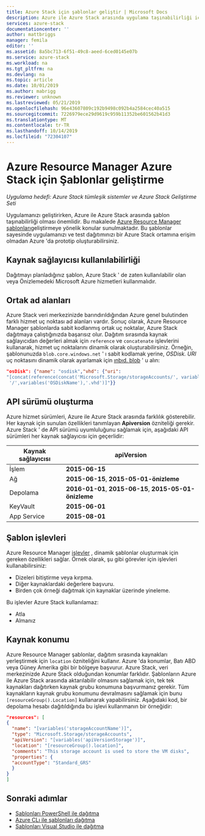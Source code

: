```yaml
---
title: Azure Stack için şablonlar geliştir | Microsoft Docs
description: Azure ile Azure Stack arasında uygulama taşınabilirliği için Azure Resource Manager şablonları geliştirmeyi öğrenin.
services: azure-stack
documentationcenter: ''
author: mattbriggs
manager: femila
editor: ''
ms.assetid: 8a5bc713-6f51-49c8-aeed-6ced0145e07b
ms.service: azure-stack
ms.workload: na
ms.tgt_pltfrm: na
ms.devlang: na
ms.topic: article
ms.date: 10/01/2019
ms.author: mabrigg
ms.reviewer: unknown
ms.lastreviewed: 05/21/2019
ms.openlocfilehash: 96e43607809c192b9498c092b4a2584cec40a515
ms.sourcegitcommit: 7226979ece29d9619c959b11352be601562b41d3
ms.translationtype: MT
ms.contentlocale: tr-TR
ms.lasthandoff: 10/14/2019
ms.locfileid: "72304107"
---
```

# <a name="develop-templates-for-azure-stack-with-azure-resource-manager"></a>Azure Resource Manager Azure Stack için Şablonlar geliştirme

*Uygulama hedefi: Azure Stack tümleşik sistemler ve Azure Stack Geliştirme Seti*

Uygulamanızı geliştirirken, Azure ile Azure Stack arasında şablon taşınabilirliği olması önemlidir. Bu makalede [Azure Resource Manager şablonları](https://download.microsoft.com/download/E/A/4/EA4017B5-F2ED-449A-897E-BD92E42479CE/Getting_Started_With_Azure_Resource_Manager_white_paper_EN_US.pdf)geliştirmeye yönelik konular sunulmaktadır. Bu şablonlar sayesinde uygulamanızı ve test dağıtımınızı bir Azure Stack ortamına erişim olmadan Azure 'da prototip oluşturabilirsiniz.

## <a name="resource-provider-availability"></a>Kaynak sağlayıcısı kullanılabilirliği

Dağıtmayı planladığınız şablon, Azure Stack ' de zaten kullanılabilir olan veya Önizlemedeki Microsoft Azure hizmetleri kullanmalıdır.

## <a name="public-namespaces"></a>Ortak ad alanları

Azure Stack veri merkezinizde barındırıldığından Azure genel bulutinden farklı hizmet uç noktası ad alanları vardır. Sonuç olarak, Azure Resource Manager şablonlarda sabit kodlanmış ortak uç noktalar, Azure Stack dağıtmaya çalıştığınızda başarısız olur. Dağıtım sırasında kaynak sağlayıcıdan değerleri almak için `reference` ve `concatenate` işlevlerini kullanarak, hizmet uç noktalarını dinamik olarak oluşturabilirsiniz. Örneğin, şablonunuzda `blob.core.windows.net` ' ı sabit kodlamak yerine, *OSDisk. URI* uç noktasını dinamik olarak ayarlamak için [ınbıd. blob](https://github.com/Azure/AzureStack-QuickStart-Templates/blob/master/101-vm-windows-create/azuredeploy.json#L175) ' u alın:

```json
"osDisk": {"name": "osdisk","vhd": {"uri":
"[concat(reference(concat('Microsoft.Storage/storageAccounts/', variables('storageAccountName')), '2015-06-15').primaryEndpoints.blob, variables('vmStorageAccountContainerName'),
 '/',variables('OSDiskName'),'.vhd')]"}}
```

## <a name="api-versioning"></a>API sürümü oluşturma

Azure hizmet sürümleri, Azure ile Azure Stack arasında farklılık gösterebilir. Her kaynak için sunulan özellikleri tanımlayan **Apiversion** özniteliği gerekir. Azure Stack ' de API sürümü uyumluluğunu sağlamak için, aşağıdaki API sürümleri her kaynak sağlayıcısı için geçerlidir:

| Kaynak sağlayıcısı | apiVersion |
| --- | --- |
| İşlem |**2015-06-15** |
| Ağ |**2015-06-15**, **2015-05-01-önizleme** |
| Depolama |**2016-01-01**, **2015-06-15**, **2015-05-01-önizleme** |
| KeyVault | **2015-06-01** |
| App Service |**2015-08-01** |

## <a name="template-functions"></a>Şablon işlevleri

Azure Resource Manager [işlevler](/azure/azure-resource-manager/resource-group-template-functions) , dinamik şablonlar oluşturmak için gereken özellikleri sağlar. Örnek olarak, şu gibi görevler için işlevleri kullanabilirsiniz:

* Dizeleri bitiştirme veya kırpma.
* Diğer kaynaklardaki değerlere başvuru.
* Birden çok örneği dağıtmak için kaynaklar üzerinde yineleme.

Bu işlevler Azure Stack kullanılamaz:

* Atla
* Almanız

## <a name="resource-location"></a>Kaynak konumu

Azure Resource Manager şablonlar, dağıtım sırasında kaynakları yerleştirmek için `location` özniteliğini kullanır. Azure 'da konumlar, Batı ABD veya Güney Amerika gibi bir bölgeye başvurur. Azure Stack, veri merkezinizde Azure Stack olduğundan konumlar farklıdır. Şablonların Azure ile Azure Stack arasında aktarılabilir olmasını sağlamak için, tek tek kaynakları dağıtırken kaynak grubu konumuna başvurmanız gerekir. Tüm kaynakların kaynak grubu konumunu devralmasını sağlamak için bunu `[resourceGroup().Location]` kullanarak yapabilirsiniz. Aşağıdaki kod, bir depolama hesabı dağıtıldığında bu işlevi kullanmanın bir örneğidir:

```json
"resources": [
{
  "name": "[variables('storageAccountName')]",
  "type": "Microsoft.Storage/storageAccounts",
  "apiVersion": "[variables('apiVersionStorage')]",
  "location": "[resourceGroup().location]",
  "comments": "This storage account is used to store the VM disks",
  "properties": {
  "accountType": "Standard_GRS"
  }
}
]
```

## <a name="next-steps"></a>Sonraki adımlar

* [Şablonları PowerShell ile dağıtma](azure-stack-deploy-template-powershell.md)
* [Azure CLı ile şablonları dağıtma](azure-stack-deploy-template-command-line.md)
* [Şablonları Visual Studio ile dağıtma](azure-stack-deploy-template-visual-studio.md)
